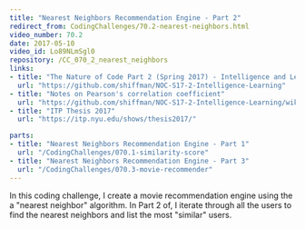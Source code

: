 ```yaml
---
title: "Nearest Neighbors Recommendation Engine - Part 2"
redirect_from: CodingChallenges/70.2-nearest-neighbors.html
video_number: 70.2
date: 2017-05-10
video_id: Lo89NLmSgl0
repository: /CC_070_2_nearest_neighbors
links:
- title: "The Nature of Code Part 2 (Spring 2017) - Intelligence and Learning"
  url: "https://github.com/shiffman/NOC-S17-2-Intelligence-Learning"
- title: "Notes on Pearson's correlation coefficient"
  url: "https://github.com/shiffman/NOC-S17-2-Intelligence-Learning/wiki/Glossary:-Statistics#correlation"
- title: "ITP Thesis 2017"
  url: "https://itp.nyu.edu/shows/thesis2017/"

parts:
- title: "Nearest Neighbors Recommendation Engine - Part 1"
  url: "/CodingChallenges/070.1-similarity-score"
- title: "Nearest Neighbors Recommendation Engine - Part 3"
  url: "/CodingChallenges/070.3-movie-recommender"
---
```


In this coding challenge, I create a movie recommendation engine using the a "nearest neighbor" algorithm.  In Part 2 of, I iterate through all the users to find the nearest neighbors and list the most "similar" users.
